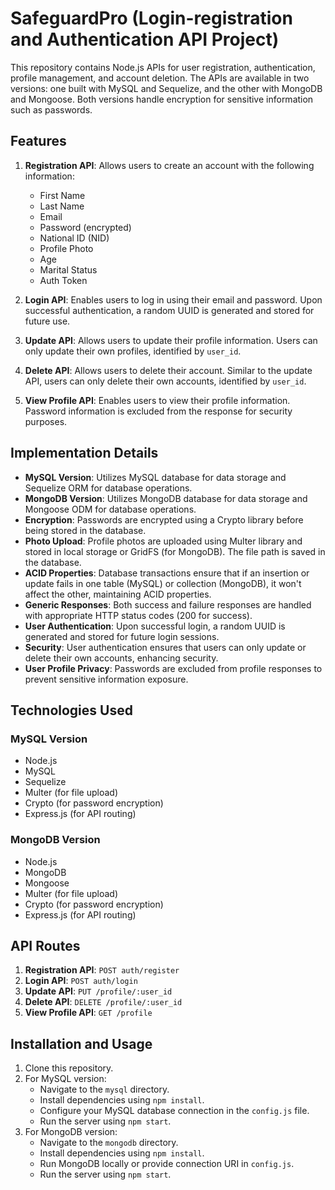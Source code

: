 # SafeguardPro (Login-registration and Authentication API Project)

This repository contains Node.js APIs for user registration, authentication, profile management, and account deletion. The APIs are available in two versions: one built with MySQL and Sequelize, and the other with MongoDB and Mongoose. Both versions handle encryption for sensitive information such as passwords.

## Features

1. **Registration API**: Allows users to create an account with the following information:
   - First Name
   - Last Name
   - Email
   - Password (encrypted)
   - National ID (NID)
   - Profile Photo
   - Age
   - Marital Status
   - Auth Token

2. **Login API**: Enables users to log in using their email and password. Upon successful authentication, a random UUID is generated and stored for future use.

3. **Update API**: Allows users to update their profile information. Users can only update their own profiles, identified by `user_id`.

4. **Delete API**: Allows users to delete their account. Similar to the update API, users can only delete their own accounts, identified by `user_id`.

5. **View Profile API**: Enables users to view their profile information. Password information is excluded from the response for security purposes.

## Implementation Details

- **MySQL Version**: Utilizes MySQL database for data storage and Sequelize ORM for database operations.
- **MongoDB Version**: Utilizes MongoDB database for data storage and Mongoose ODM for database operations.
- **Encryption**: Passwords are encrypted using a Crypto library before being stored in the database.
- **Photo Upload**: Profile photos are uploaded using Multer library and stored in local storage or GridFS (for MongoDB). The file path is saved in the database.
- **ACID Properties**: Database transactions ensure that if an insertion or update fails in one table (MySQL) or collection (MongoDB), it won't affect the other, maintaining ACID properties.
- **Generic Responses**: Both success and failure responses are handled with appropriate HTTP status codes (200 for success).
- **User Authentication**: Upon successful login, a random UUID is generated and stored for future login sessions.
- **Security**: User authentication ensures that users can only update or delete their own accounts, enhancing security.
- **User Profile Privacy**: Passwords are excluded from profile responses to prevent sensitive information exposure.

## Technologies Used

### MySQL Version
- Node.js
- MySQL
- Sequelize
- Multer (for file upload)
- Crypto (for password encryption)
- Express.js (for API routing)

### MongoDB Version
- Node.js
- MongoDB
- Mongoose
- Multer (for file upload)
- Crypto (for password encryption)
- Express.js (for API routing)

## API Routes

1. **Registration API**: `POST auth/register`
2. **Login API**: `POST auth/login`
3. **Update API**: `PUT /profile/:user_id`
4. **Delete API**: `DELETE /profile/:user_id`
5. **View Profile API**: `GET /profile`

## Installation and Usage

1. Clone this repository.
2. For MySQL version:
   - Navigate to the `mysql` directory.
   - Install dependencies using `npm install`.
   - Configure your MySQL database connection in the `config.js` file.
   - Run the server using `npm start`.
3. For MongoDB version:
   - Navigate to the `mongodb` directory.
   - Install dependencies using `npm install`.
   - Run MongoDB locally or provide connection URI in `config.js`.
   - Run the server using `npm start`.

